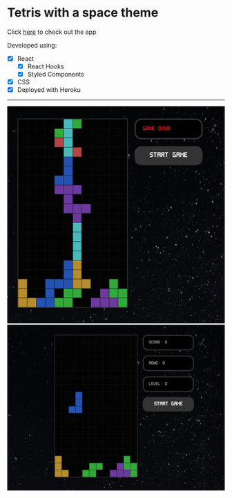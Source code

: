 # Tetris with a space theme

Click [here](https://tetris-react-tang.herokuapp.com/) to check out the app

Developed using:

- [x] React
  - [x] React Hooks
  - [x] Styled Components
- [x] CSS
- [x] Deployed with Heroku

---

![gameover](gameover.png)
![tetris](tetris.png)
